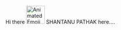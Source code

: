 Hi there <img src="https://iam-weijie.github.io/wave/hand-emoji.svg" alt="Animated Emoji" width="50" height="50"> 
SHANTANU PATHAK here....

